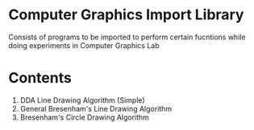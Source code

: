# Computer Graphics Import Library

Consists of programs to be imported to perform certain fucntions while doing experiments in Computer Graphics Lab

# Contents

1. DDA Line Drawing Algorithm (Simple)
2. General Bresenham's Line Drawing Algorithm 
3. Bresenham's Circle Drawing Algorithm
